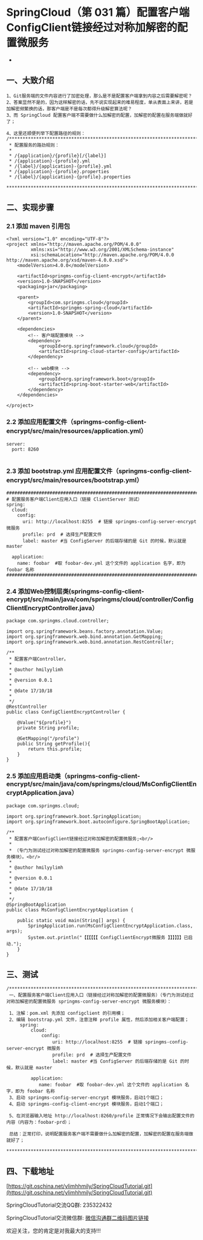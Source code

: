 # SpringCloud（第 031 篇）配置客户端ConfigClient链接经过对称加解密的配置微服务
-

## 一、大致介绍

``` 
1、Git服务端的文件内容进行了加密处理，那么是不是配置客户端拿到内容之后需要解密呢？
2、答案显然不是的，因为这样解密的话，先不说实现起来的难易程度，单从表面上来讲，若是加解密频繁换的话，那客户端是不是每次都得升级解密算法呢？
3、而 SpringCloud 配置客户端不需要做什么加解密的配置，加解密的配置在服务端做就好了；

4、这里还顺便列举下配置路径的规则：
/****************************************************************************************
 * 配置服务的路劲规则：
 *
 * /{application}/{profile}[/{label}]
 * /{application}-{profile}.yml
 * /{label}/{application}-{profile}.yml
 * /{application}-{profile}.properties
 * /{label}/{application}-{profile}.properties
 ****************************************************************************************/
```


## 二、实现步骤

### 2.1 添加 maven 引用包
``` 
<?xml version="1.0" encoding="UTF-8"?>
<project xmlns="http://maven.apache.org/POM/4.0.0"
         xmlns:xsi="http://www.w3.org/2001/XMLSchema-instance"
         xsi:schemaLocation="http://maven.apache.org/POM/4.0.0 http://maven.apache.org/xsd/maven-4.0.0.xsd">
    <modelVersion>4.0.0</modelVersion>

    <artifactId>springms-config-client-encrypt</artifactId>
    <version>1.0-SNAPSHOT</version>
    <packaging>jar</packaging>

    <parent>
        <groupId>com.springms.cloud</groupId>
        <artifactId>springms-spring-cloud</artifactId>
        <version>1.0-SNAPSHOT</version>
    </parent>

    <dependencies>
        <!-- 客户端配置模块 -->
        <dependency>
            <groupId>org.springframework.cloud</groupId>
            <artifactId>spring-cloud-starter-config</artifactId>
        </dependency>

        <!-- web模块 -->
        <dependency>
            <groupId>org.springframework.boot</groupId>
            <artifactId>spring-boot-starter-web</artifactId>
        </dependency>
    </dependencies>

</project>
```


### 2.2 添加应用配置文件（springms-config-client-encrypt/src/main/resources/application.yml）
``` 
server:
  port: 8260


```





### 2.3 添加 bootstrap.yml 应用配置文件（springms-config-client-encrypt/src/main/resources/bootstrap.yml）
``` 
#####################################################################################################
# 配置服务客户端Client应用入口（链接 ClientServer 测试）
spring:
  cloud:
    config:
      uri: http://localhost:8255  # 链接 springms-config-server-encrypt 微服务
      profile: prd  # 选择生产配置文件
      label: master #当 ConfigServer 的后端存储的是 Git 的时候，默认就是 master

  application:
    name: foobar  #取 foobar-dev.yml 这个文件的 application 名字，即为 foobar 名称
#####################################################################################################

```


### 2.4 添加Web控制层类(springms-config-client-encrypt/src/main/java/com/springms/cloud/controller/ConfigClientEncryptController.java）
``` 
package com.springms.cloud.controller;

import org.springframework.beans.factory.annotation.Value;
import org.springframework.web.bind.annotation.GetMapping;
import org.springframework.web.bind.annotation.RestController;

/**
 * 配置客户端Controller。
 *
 * @author hmilyylimh
 *
 * @version 0.0.1
 *
 * @date 17/10/18
 *
 */
@RestController
public class ConfigClientEncryptController {

    @Value("${profile}")
    private String profile;

    @GetMapping("/profile")
    public String getProfile(){
        return this.profile;
    }
}

```


### 2.5 添加应用启动类（springms-config-client-encrypt/src/main/java/com/springms/cloud/MsConfigClientEncryptApplication.java）
``` 
package com.springms.cloud;

import org.springframework.boot.SpringApplication;
import org.springframework.boot.autoconfigure.SpringBootApplication;

/**
 * 配置客户端ConfigClient链接经过对称加解密的配置微服务;<br/>
 *
 * （专门为测试经过对称加解密的配置微服务 springms-config-server-encrypt 微服务模块）。<br/>
 *
 * @author hmilyylimh
 *
 * @version 0.0.1
 *
 * @date 17/10/18
 *
 */
@SpringBootApplication
public class MsConfigClientEncryptApplication {

    public static void main(String[] args) {
        SpringApplication.run(MsConfigClientEncryptApplication.class, args);
        System.out.println("【【【【【【 ConfigClientEncrypt微服务 】】】】】】已启动.");
    }
}
```

## 三、测试

``` 
/****************************************************************************************
 一、配置服务客户端Client应用入口（链接经过对称加解密的配置微服务）（专门为测试经过对称加解密的配置微服务 springms-config-server-encrypt 微服务模块）：

 1、注解：pom.xml 先添加 configclient 的引用模；
 2、编辑 bootstrap.yml 文件，注意注释 profile 属性，然后添加相关客户端配置；
     spring:
         cloud:
             config:
                 uri: http://localhost:8255  # 链接 springms-config-server-encrypt 微服务
                 profile: prd  # 选择生产配置文件
                 label: master #当 ConfigServer 的后端存储的是 Git 的时候，默认就是 master
    
         application:
            name: foobar  #取 foobar-dev.yml 这个文件的 application 名字，即为 foobar 名称
 3、启动 springms-config-server-encrypt 模块服务，启动1个端口；
 4、启动 springms-config-client-encrypt 模块服务，启动1个端口；

 5、在浏览器输入地址 http://localhost:8260/profile 正常情况下会输出配置文件的内容（内容为：foobar-prd）；

 总结：正常打印，说明配置服务客户端不需要做什么加解密的配置，加解密的配置在服务端做就好了；
 ****************************************************************************************/
```


## 四、下载地址

[https://git.oschina.net/ylimhhmily/SpringCloudTutorial.git](https://git.oschina.net/ylimhhmily/SpringCloudTutorial.git)

SpringCloudTutorial交流QQ群: 235322432

SpringCloudTutorial交流微信群: [微信沟通群二维码图片链接](https://gitee.com/ylimhhmily/SpringCloudTutorial/blob/master/doc/qrcode/SpringCloudWeixinQrcode.png)

欢迎关注，您的肯定是对我最大的支持!!!




























